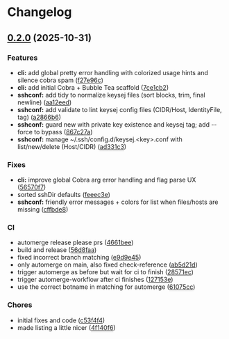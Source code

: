 # Changelog

## [0.2.0](https://github.com/repsejnworb/keysej/compare/keysej-v0.1.0...keysej-v0.2.0) (2025-10-31)


### Features

* **cli:** add global pretty error handling with colorized usage hints and silence cobra spam ([f27e96c](https://github.com/repsejnworb/keysej/commit/f27e96c83b6ed90d90e4c0e482106b3861f55c01))
* **cli:** add initial Cobra + Bubble Tea scaffold ([7ce1cb2](https://github.com/repsejnworb/keysej/commit/7ce1cb23d7f5459d4ce46fa58f4ca6581c2d31da))
* **sshconf:** add tidy to normalize keysej files (sort blocks, trim, final newline) ([aa12eed](https://github.com/repsejnworb/keysej/commit/aa12eed2aab159d0bcf9b200a9dcbbb74a3d3eda))
* **sshconf:** add validate to lint keysej config files (CIDR/Host, IdentityFile, tag) ([a2866b6](https://github.com/repsejnworb/keysej/commit/a2866b6c4c62599142e5770163598c37469f4682))
* **sshconf:** guard new with private key existence and keysej tag; add --force to bypass ([867c27a](https://github.com/repsejnworb/keysej/commit/867c27a0394e8b7d23f7e70df8860aa3ceb090bf))
* **sshconf:** manage ~/.ssh/config.d/keysej.&lt;key&gt;.conf with list/new/delete (Host/CIDR) ([ad331c3](https://github.com/repsejnworb/keysej/commit/ad331c331b749b40eb9f1d0912e3ff5a15deef5a))


### Fixes

* **cli:** improve global Cobra arg error handling and flag parse UX ([56570f7](https://github.com/repsejnworb/keysej/commit/56570f7873746f61420d5ead98cd59c34b3f142f))
* sorted sshDir defaults ([feeec3e](https://github.com/repsejnworb/keysej/commit/feeec3ef21e6ac33a2796f6cb3555af3bd973c69))
* **sshconf:** friendly error messages + colors for list when files/hosts are missing ([cffbde8](https://github.com/repsejnworb/keysej/commit/cffbde803618fe9b1268292e25182d8628d32153))


### CI

* automerge release please prs ([4661bee](https://github.com/repsejnworb/keysej/commit/4661beedc44190f80cdb7ee026b6172e259d6c17))
* build and release ([56d8faa](https://github.com/repsejnworb/keysej/commit/56d8faacd671f1a9282d545fb05e77a3a12a4a52))
* fixed incorrect branch matching ([e9d9e45](https://github.com/repsejnworb/keysej/commit/e9d9e45d47fae755d2da28cf1ba9b228843b25aa))
* only automerge on main, also fixed check-reference ([ab5d21d](https://github.com/repsejnworb/keysej/commit/ab5d21d962e8ead063def2b01b39c53ffd1000e0))
* trigger automerge as before but wait for ci to finish ([28571ec](https://github.com/repsejnworb/keysej/commit/28571ece77d934477f39fb3f469c834ebce3a928))
* trigger automerge-workflow after ci finishes ([127153e](https://github.com/repsejnworb/keysej/commit/127153ecaede8b610aef5b68e54baffba90781a2))
* use the correct botname in matching for automerge ([61075cc](https://github.com/repsejnworb/keysej/commit/61075cce86101cc682ab5aef7fe5c452ab246445))


### Chores

* initial fixes and code ([c53f4f4](https://github.com/repsejnworb/keysej/commit/c53f4f44600bcc7d9731ca6272a63caae0b1ca35))
* made listing a little nicer ([4f140f6](https://github.com/repsejnworb/keysej/commit/4f140f658c21e0ea2aa8103eb1a5ee9d8fa3708c))
